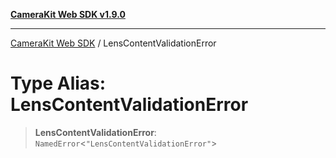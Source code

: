 [**CameraKit Web SDK v1.9.0**](../README.md)

***

[CameraKit Web SDK](../globals.md) / LensContentValidationError

# Type Alias: LensContentValidationError

> **LensContentValidationError**: `NamedError`\<`"LensContentValidationError"`\>
